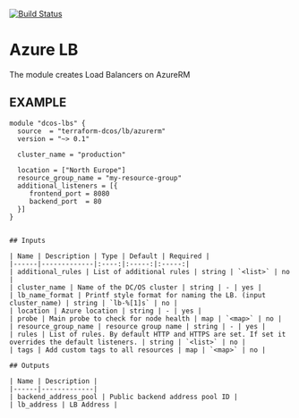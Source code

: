 [![Build Status](https://jenkins-terraform.mesosphere.com/service/dcos-terraform-jenkins/job/dcos-terraform/job/terraform-azurerm-lb/job/master/badge/icon)](https://jenkins-terraform.mesosphere.com/service/dcos-terraform-jenkins/job/dcos-terraform/job/terraform-azurerm-lb/job/master/)

Azure LB
============
The module creates Load Balancers on AzureRM

EXAMPLE
-------

```hcl
module "dcos-lbs" {
  source  = "terraform-dcos/lb/azurerm"
  version = "~> 0.1"

  cluster_name = "production"

  location = ["North Europe"]
  resource_group_name = "my-resource-group"
  additional_listeners = [{
     frontend_port = 8080
     backend_port  = 80
  }]
}


## Inputs

| Name | Description | Type | Default | Required |
|------|-------------|:----:|:-----:|:-----:|
| additional_rules | List of additional rules | string | `<list>` | no |
| cluster_name | Name of the DC/OS cluster | string | - | yes |
| lb_name_format | Printf style format for naming the LB. (input cluster_name) | string | `lb-%[1]s` | no |
| location | Azure location | string | - | yes |
| probe | Main probe to check for node health | map | `<map>` | no |
| resource_group_name | resource group name | string | - | yes |
| rules | List of rules. By default HTTP and HTTPS are set. If set it overrides the default listeners. | string | `<list>` | no |
| tags | Add custom tags to all resources | map | `<map>` | no |

## Outputs

| Name | Description |
|------|-------------|
| backend_address_pool | Public backend address pool ID |
| lb_address | LB Address |

